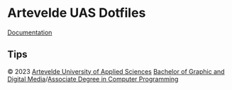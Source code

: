 # Artevelde UAS Dotfiles

[Documentation][Artevelde UAS dotfiles]

## Tips

© 2023 [Artevelde University of Applied Sciences][] [Bachelor of Graphic and Digital Media][BaGDM]/[Associate Degree in Computer Programming][AdPGM]

[Artevelde UAS dotfiles]: https://1819.gdm.gent/ict/dotfiles/
[Artevelde University of Applied Sciences]: https://www.artevelde-uas.be
[AdPGM]: https://www.pgm.gent
[BaGDM]: https://www.gdm.gent
